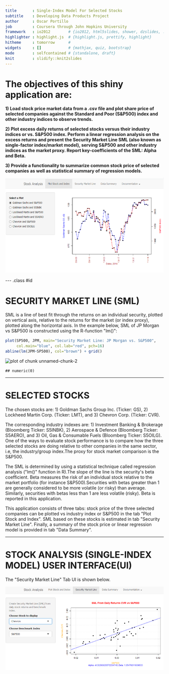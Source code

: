 ```yaml
---
title       : Single-Index Model For Selected Stocks
subtitle    : Developing Data Products Project
author      : Oscar Portillo
job         : Coursera through John Hopkins University
framework   : io2012        # {io2012, html5slides, shower, dzslides, ...}
highlighter : highlight.js  # {highlight.js, prettify, highlight}
hitheme     : tomorrow      # 
widgets     : []            # {mathjax, quiz, bootstrap}
mode        : selfcontained # {standalone, draft}
knit        : slidify::knit2slides
---
```


# The objectives of this shiny application are:

**1) Load stock price market data from a .csv file and plot share price of selected companies against the Standard and Poor (S&P500) index and other industry indices to observe trends.** 

**2) Plot excess daily returns of selected stocks versus their industry indices or vs. S&P500 index. Perform a linear regression analysis on the excess returns and present the Security Market Line SML (also known as single-factor index/market model), serving S&P500 and other industry indices as the market proxy. Report key-coefficients of the SML: Alpha and Beta.**

**3) Provide a functionality to summarize common stock price of selected companies as well as statistical summary of regression models.**

<img src="OscarApp.PNG" height="300px" width="600px" />

--- .class #id 

# SECURITY MARKET LINE (SML)
SML is a line of best fit through the returns on an individual security, plotted on vertical axis, relative to the returns for the market (or index proxy), plotted along the horizontal axis. In the example below, SML of JP Morgan vs S&P500 is constructed using the R-function "lm()":


```r
plot(SP500, JPM, main="Security Market Line: JP Morgan vs. S&P500", 
     col.main="blue", col.lab="red", pch=16) 
abline(lm(JPM~SP500), col="brown") + grid()
```

<img src="assets/fig/unnamed-chunk-2-1.png" title="plot of chunk unnamed-chunk-2" alt="plot of chunk unnamed-chunk-2" style="display: block; margin: auto;" />

```
## numeric(0)
```

---

# SELECTED STOCKS

The chosen stocks are: 1) Goldman Sachs Group Inc. (Ticker: GS), 2) Lockheed Martin Corp. (Ticker: LMT), and 3) Chevron Corp. (Ticker: CVR). 

The corresponding industry indexes are: 1) Investment Banking & Brokerage (Bloomberg Ticker: S5INBK), 2) Aerospace & Defence (Bloomberg Ticker: S5AERO), and 3) Oil, Gas & Consumable Fuels (Bloomberg Ticker: S5OILG). One of the ways to evaluate stock performance is to compare how the three selected stocks are doing relative to other companies in the same sector, i.e, the industry/group index.The proxy for stock market comparison is the S&P500.

The SML is determined by using a statistical technique called regression analysis ("lm()" function in R).The slope of the line is the security's beta coefficient. Beta measures the risk of an individual stock relative to the market portfolio (for instance S&P500).Securities with betas greater than 1 are generally considered to be more volatile (or risky) than average. Similarly, securities with betas less than 1 are less volatile (risky). Beta is reported in this application.

This application consists of three tabs: stock price of the three selected companies can be plotted vs industry index or S&P500 in the tab "Plot Stock and Index". SML based on these stocks is estimated in tab "Security Market Line". Finally, a summary of the stock price or linear regression model is provided in tab "Data Summary".

---

# STOCK ANALYSIS (SINGLE-INDEX MODEL) USER INTERFACE(UI)

The "Security Market Line" Tab UI is shown below.

![Shiny Application - Functionality](SML.PNG)



